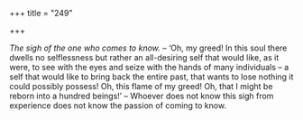 +++
title = "249"

+++

*The sigh of the one who comes to know.* – ‘Oh, my greed\! In this soul there dwells no selflessness but rather an all-desiring self that would like, as it were, to see with the eyes and seize with the hands of many individuals – a self that would like to bring back the entire past, that wants to lose nothing it could possibly possess\! Oh, this flame of my greed\! Oh, that I might be reborn into a hundred beings\!’ – Whoever does not know this sigh from experience does not know the passion of coming to know.


